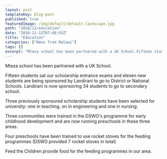 ```yaml
---
layout: post
templateKey: blog-post
published: true
featuredImage: /img/default/default-landscape.jpg
path: "2010/11/education"
date: "2010-11-12T07:48:55Z"
title: "Education"
categories: ["News from Malawi"]
tags: []
excerpt: "Mteza school has been partnered with a UK School.Fifteen students sat our scholarship entrance exam..."
---
```


Mteza school has been partnered with a UK School.

Fifteen students sat our scholarship entrance exams and eleven new students are being sponsored by Landirani to go to District or National Schools. Landirani is now sponsoring 34 students to go to secondary school.

Three previously sponsored scholarship students have been selected for university: one in teaching, on in engineering and one in nursing.

Three communities were trained in the DSWO's programme for early childhood development and are now running preschools in these three areas.

Four preschools have been trained to use rocket stoves for the feeding programmes (DSWO provided 7 rocket stoves in total)

Feed the Children provide food for the feeding programmes in our area.
